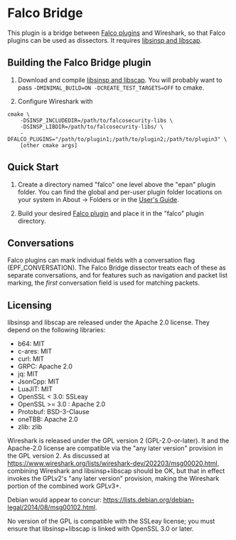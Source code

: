 # Falco Bridge

This plugin is a bridge between [Falco plugins](https://github.com/falcosecurity/plugins/) and Wireshark, so that Falco plugins can be used as dissectors.
It requires [libsinsp and libscap](https://github.com/falcosecurity/libs/).

## Building the Falco Bridge plugin

1. Download and compile [libsinsp and libscap](https://github.com/falcosecurity/libs/).
   You will probably want to pass `-DMINIMAL_BUILD=ON -DCREATE_TEST_TARGETS=OFF` to cmake.

1. Configure Wireshark with

```
cmake \
    -DSINSP_INCLUDEDIR=/path/to/falcosecurity-libs \
    -DSINSP_LIBDIR=/path/to/falcosecurity-libs/ \
    -DFALCO_PLUGINS="/path/to/plugin1;/path/to/plugin2;/path/to/plugin3" \
    [other cmake args]
```

## Quick Start

1. Create a directory named "falco" one level above the "epan" plugin folder.
You can find the global and per-user plugin folder locations on your system in About → Folders or in the [User's Guide](https://www.wireshark.org/docs/wsug_html_chunked/ChPluginFolders.html).

1. Build your desired [Falco plugin](https://github.com/falcosecurity/plugins/) and place it in the "falco" plugin directory.

## Conversations

Falco plugins can mark individual fields with a conversation flag (EPF_CONVERSATION).
The Falco Bridge dissector treats each of these as separate conversations, and for features such as navigation and packet list marking, the _first_ conversation field is used for matching packets.

## Licensing

libsinsp and libscap are released under the Apache 2.0 license.
They depend on the following libraries:

- b64: MIT
- c-ares: MIT
- curl: MIT
- GRPC: Apache 2.0
- jq: MIT
- JsonCpp: MIT
- LuaJIT: MIT
- OpenSSL < 3.0: SSLeay
- OpenSSL >= 3.0 : Apache 2.0
- Protobuf: BSD-3-Clause
- oneTBB: Apache 2.0
- zlib: zlib

Wireshark is released under the GPL version 2 (GPL-2.0-or-later). It and the Apache-2.0 license are compatible via the "any later version" provision in the GPL version 2.
As discussed at https://www.wireshark.org/lists/wireshark-dev/202203/msg00020.html, combining Wireshark and libsinsp+libscap should be OK, but that in effect invokes the GPLv2's "any later version" provision, making the Wireshark portion of the combined work GPLv3+.

Debian would appear to concur: https://lists.debian.org/debian-legal/2014/08/msg00102.html.

No version of the GPL is compatible with the SSLeay license; you must ensure that libsinsp+libscap is linked with OpenSSL 3.0 or later.
